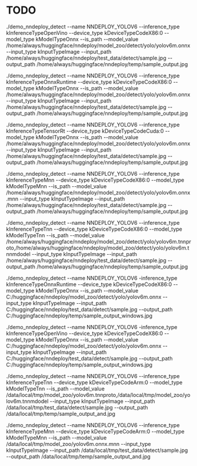 # TODO
./demo_nndeploy_detect --name NNDEPLOY_YOLOV6 --inference_type kInferenceTypeOpenVino --device_type kDeviceTypeCodeX86:0 --model_type kModelTypeOnnx --is_path --model_value /home/always/huggingface/nndeploy/model_zoo/detect/yolo/yolov6m.onnx --input_type kInputTypeImage  --input_path /home/always/huggingface/nndeploy/test_data/detect/sample.jpg --output_path /home/always/huggingface/nndeploy/temp/sample_output.jpg

./demo_nndeploy_detect --name NNDEPLOY_YOLOV6 --inference_type kInferenceTypeOnnxRuntime --device_type kDeviceTypeCodeX86:0 --model_type kModelTypeOnnx --is_path --model_value /home/always/huggingface/nndeploy/model_zoo/detect/yolo/yolov6m.onnx --input_type kInputTypeImage  --input_path /home/always/huggingface/nndeploy/test_data/detect/sample.jpg --output_path /home/always/huggingface/nndeploy/temp/sample_output.jpg

./demo_nndeploy_detect --name NNDEPLOY_YOLOV6 --inference_type kInferenceTypeTensorRt --device_type kDeviceTypeCodeCuda:0 --model_type kModelTypeOnnx --is_path --model_value /home/always/huggingface/nndeploy/model_zoo/detect/yolo/yolov6m.onnx --input_type kInputTypeImage  --input_path /home/always/huggingface/nndeploy/test_data/detect/sample.jpg --output_path /home/always/huggingface/nndeploy/temp/sample_output.jpg

./demo_nndeploy_detect --name NNDEPLOY_YOLOV6 --inference_type kInferenceTypeMnn --device_type kDeviceTypeCodeX86:0 --model_type kModelTypeMnn --is_path --model_value /home/always/huggingface/nndeploy/model_zoo/detect/yolo/yolov6m.onnx.mnn --input_type kInputTypeImage  --input_path /home/always/huggingface/nndeploy/test_data/detect/sample.jpg --output_path /home/always/huggingface/nndeploy/temp/sample_output.jpg

./demo_nndeploy_detect --name NNDEPLOY_YOLOV6 --inference_type kInferenceTypeTnn --device_type kDeviceTypeCodeX86:0 --model_type kModelTypeTnn --is_path --model_value /home/always/huggingface/nndeploy/model_zoo/detect/yolo/yolov6m.tnnproto,/home/always/huggingface/nndeploy/model_zoo/detect/yolo/yolov6m.tnnmdodel --input_type kInputTypeImage  --input_path /home/always/huggingface/nndeploy/test_data/detect/sample.jpg --output_path /home/always/huggingface/nndeploy/temp/sample_output.jpg

./demo_nndeploy_detect --name NNDEPLOY_YOLOV6 -inference_type kInferenceTypeOnnxRuntime --device_type kDeviceTypeCodeX86:0 --model_type kModelTypeOnnx --is_path --model_value C:/huggingface/nndeploy/model_zoo/detect/yolo/yolov6m.onnx --input_type kInputTypeImage  --input_path C:/huggingface/nndeploy/test_data/detect/sample.jpg --output_path C:/huggingface/nndeploy/temp/sample_output_windows.jpg

./demo_nndeploy_detect --name NNDEPLOY_YOLOV6 -inference_type kInferenceTypeOpenVino --device_type kDeviceTypeCodeX86:0 --model_type kModelTypeOnnx --is_path --model_value C:/huggingface/nndeploy/model_zoo/detect/yolo/yolov6m.onnx --input_type kInputTypeImage  --input_path C:/huggingface/nndeploy/test_data/detect/sample.jpg --output_path C:/huggingface/nndeploy/temp/sample_output_windows.jpg

./demo_nndeploy_detect --name NNDEPLOY_YOLOV6 --inference_type kInferenceTypeTnn --device_type kDeviceTypeCodeArm:0 --model_type kModelTypeTnn --is_path --model_value /data/local/tmp/model_zoo/yolov6m.tnnproto,/data/local/tmp/model_zoo/yolov6m.tnnmdodel --input_type kInputTypeImage  --input_path /data/local/tmp/test_data/detect/sample.jpg --output_path /data/local/tmp/temp/sample_output_and.jpg

./demo_nndeploy_detect --name NNDEPLOY_YOLOV6 --inference_type kInferenceTypeMnn --device_type kDeviceTypeCodeArm:0 --model_type kModelTypeMnn --is_path --model_value /data/local/tmp/model_zoo/yolov6m.onnx.mnn --input_type kInputTypeImage  --input_path /data/local/tmp/test_data/detect/sample.jpg --output_path /data/local/tmp/temp/sample_output_and.jpg